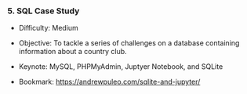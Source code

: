 ### 5. SQL Case Study 
- Difficulty: Medium 
- Objective: To tackle a series of challenges on a database containing information about a country club. 
- Keynote: MySQL, PHPMyAdmin, Juptyer Notebook, and SQLite 

- Bookmark: https://andrewpuleo.com/sqlite-and-jupyter/